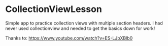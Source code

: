 # CollectionViewLesson

Simple app to practice collection views with multiple section headers.  I had never used collectionview and needed to get the basics down for work!

Thanks to:
https://www.youtube.com/watch?v=ES-LJbXBlb0 
